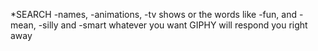 <!-- !! to solve everytime search same input displays diffrent values -->


*SEARCH
-names, 
-animations,
-tv shows
or the words like 
-fun, and 
-mean, 
-silly and 
-smart whatever you want GIPHY will respond you right away